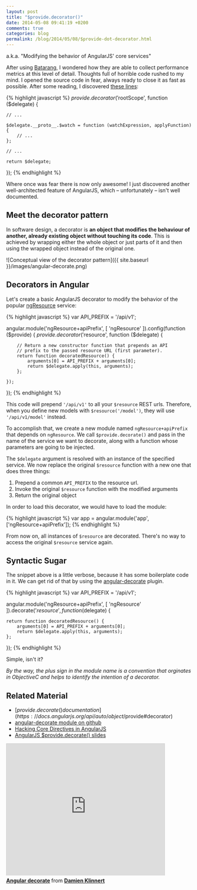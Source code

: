 ```yaml
---
layout: post
title: "$provide.decorator()"
date: 2014-05-08 09:41:19 +0200
comments: true
categories: blog
permalink: /blog/2014/05/08/$provide-dot-decorator.html
---
```


a.k.a. "Modifying the behavior of AngularJS' core services"

After using [Batarang](https://chrome.google.com/webstore/detail/angularjs-batarang/ighdmehidhipcmcojjgiloacoafjmpfk), I wondered how they are able to collect performance metrics at this level of detail. Thoughts full of horrible code rushed to my mind. I opened the source code in fear, always ready to close it as fast as possible. After some reading, I discovered [these lines](https://github.com/angular/angularjs-batarang/blob/master/js/inject/debug.js#L712):

{% highlight javascript %}
$provide.decorator('$rootScope', function ($delegate) {

    // ...

    $delegate.__proto__.$watch = function (watchExpression, applyFunction) {
    	// ...
    };

    // ...

    return $delegate;
});
{% endhighlight %}

Where once was fear there is now only awesome! I just discovered another well-architected feature of AngularJS, which &ndash; unfortunately &ndash; isn't well documented.


## Meet the decorator pattern

In software design, a decorator is **an object that modifies the behaviour of another, already existing object without touching its code**. This is achieved by wrapping either the whole object or just parts of it and then using the wrapped object instead of the original one.

![Conceptual view of the decorator pattern]({{ site.baseurl }}/images/angular-decorate.png)


## Decorators in Angular

Let's create a basic AngularJS decorator to modify the behavior of the popular [ngResource](https://docs.angularjs.org/api/ngResource/service/$resource) service:

{% highlight javascript %}
var API_PREFIX = '/api/v1';

angular.module('ngResource+apiPrefix', [
    'ngResource'
]).config(function ($provide) {
	$provide.decorator('$resource', function ($delegate) {
	
		// Return a new constructor function that prepends an API
		// prefix to the passed resource URL (first parameter).
    	return function decoratedResource() {
        	arguments[0] = API_PREFIX + arguments[0];
	        return $delegate.apply(this, arguments);
    	};
    
	});
});
{% endhighlight %}

This code will prepend `'/api/v1'` to all your `$resource` REST urls. Therefore, when you define new models with `$resource('/model')`, they will use `'/api/v1/model'` instead.

To accomplish that, we create a new module named `ngResource+apiPrefix` that depends on `ngResource`. We call `$provide.decorate()` and pass in the name of the service we want to decorate, along with a function whose parameters are going to be injected.

The `$delegate` argument is resolved with an instance of the specified service. We now replace the original `$resource`  function with a new one that does three things:

1. Prepend a common `API_PREFIX` to the resource url.
2. Invoke the original `$resource` function with the modified arguments
3. Return the original object

In order to load this decorator, we would have to load the module:

{% highlight javascript %}
var app = angular.module('app', ['ngResource+apiPrefix']);
{% endhighlight %}

From now on, all instances of `$resource` are decorated. There's no way to access the original `$resource` service again.


## Syntactic Sugar

The snippet above is a little verbose, because it has some boilerplate code in it. We can get rid of that by using the [angular-decorate](https://github.com/damienklinnert/angular-decorate) plugin.


{% highlight javascript %}
var API_PREFIX = '/api/v1';

angular.module('ngResource+apiPrefix', [
    'ngResource'
]).decorate('$resource', function ($delegate) {
	
    return function decoratedResource() {
        arguments[0] = API_PREFIX + arguments[0];
        return $delegate.apply(this, arguments);
    };
    
});
{% endhighlight %}

Simple, isn't it?

*By the way, the plus sign in the module name is a convention that orginates in ObjectiveC and helps to identify the intention of a decorator.*


## Related Material

 - [$provide.decorate() documentation](https://docs.angularjs.org/api/auto/object/$provide#decorator)
 - [angular-decorate module on github](https://github.com/damienklinnert/angular-decorate)
 - [Hacking Core Directives in AngularJS](http://briantford.com/blog/angular-hacking-core.html?utm_source=javascriptweekly&utm_medium=email)
 - [AngularJS $provide.decorate() slides](https://www.slideshare.net/damienklinnert/angular-decorate)

 
<iframe src="http://www.slideshare.net/slideshow/embed_code/33332055" width="427" height="356" frameborder="0" marginwidth="0" marginheight="0" scrolling="no" style="border:1px solid #CCC; border-width:1px 1px 0; margin-bottom:5px; max-width: 100%;" allowfullscreen> </iframe> <div style="margin-bottom:5px"> <strong> <a href="https://www.slideshare.net/damienklinnert/angular-decorate" title="Angular decorate" target="_blank">Angular decorate</a> </strong> from <strong><a href="http://www.slideshare.net/damienklinnert" target="_blank">Damien Klinnert</a></strong> </div>
